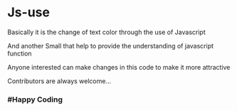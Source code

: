 # Js-use

Basically it is the change of text color through the use of Javascript 

And another Small that help to provide the understanding of javascript function




Anyone interested can make changes in this code to make it more attractive




Contributors are always welcome...<br>


<h3>#Happy Coding</h3>
